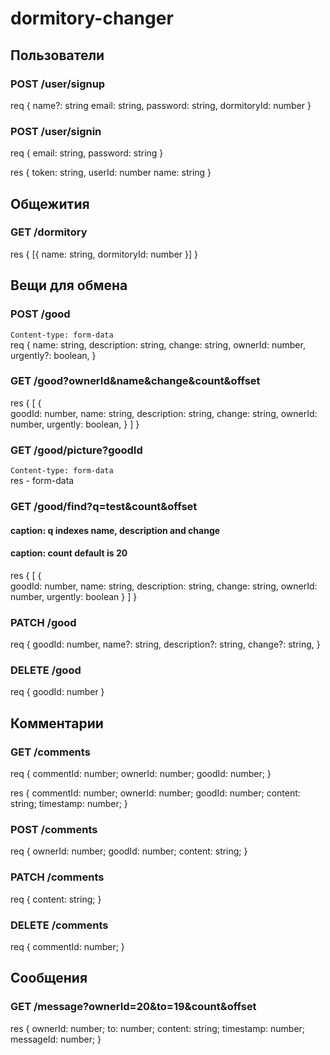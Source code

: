 # dormitory-changer

## Пользователи
### POST /user/signup
req {
    name?: string
    email: string,
    password: string,
    dormitoryId: number
}

### POST /user/signin
req {
    email: string,
    password: string
}

res {
    token: string,
    userId: number
    name: string
}

## Общежития
### GET /dormitory
res {
    [{ name: string, dormitoryId: number }]
}

## Вещи для обмена
### POST /good
`Content-type: form-data`  
req {
    name: string,
    description: string,
    change: string,
    ownerId: number,
    urgently?: boolean,
}

### GET /good?ownerId&name&change&count&offset
res {
    [
        {    
             goodId: number,
             name: string,
             description: string,
             change: string,
             ownerId: number,
             urgently: boolean,
        }
    ]
}

### GET /good/picture?goodId
`Content-type: form-data`  
res - form-data

### GET /good/find?q=test&count&offset
#### caption: q indexes name, description and change
#### caption: count default is 20
res {
        [
            {    
                 goodId: number,
                 name: string,
                 description: string,
                 change: string,
                 ownerId: number,
                 urgently: boolean
            }
        ]
}

### PATCH /good
req {
     goodId: number,
     name?: string,
     description?: string,
     change?: string,
}

### DELETE /good
req {
    goodId: number
}

## Комментарии
### GET /comments
req {
    commentId: number;
    ownerId: number;
    goodId: number;
}

res {
    commentId: number;
    ownerId: number;
    goodId: number;
    content: string;
    timestamp: number;
}

### POST /comments
req {
    ownerId: number;
    goodId: number;
    content: string;
}

### PATCH /comments
req {
    content: string;
}

### DELETE /comments
req {
    commentId: number;
}

## Сообщения
### GET /message?ownerId=20&to=19&count&offset
res {
    ownerId: number;
    to: number;
    content: string;
    timestamp: number;
    messageId: number;
}
